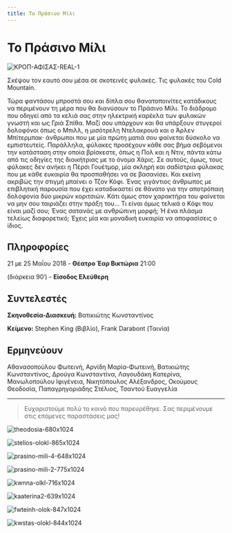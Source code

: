 ```yaml
---
title: Το Πράσινο Μίλι
---
```


# Το Πράσινο Μίλι

![ΚΡΟΠ-ΑΦΙΣΑΣ-REAL-1](https://github.com/theatrikiopa/theatrikiopa.eu/assets/16403754/6ba08567-b683-470e-bbb5-a805dec44a58)

Σκέψου τον εαυτό σου μέσα σε σκοτεινές φυλακές. Τις φυλακές του Cold Mountain.

Τώρα φαντάσου μπροστά σου και δίπλα σου θανατοποινίτες κατάδικους να περιμένουν τη μέρα που θα διανύσουν το Πράσινο Μίλι. Το διάδρομο που οδηγεί από τα κελιά σας στην ηλεκτρική καρέκλα των φυλακών γνωστή και ως Γριά Σπίθα. Μαζί σου υπάρχουν και θα υπάρξουν στυγεροί δολοφόνοι όπως ο Μπιλλ, η μισότρελη Ντελακρουά και ο Άρλεν Μπίτερμπακ· άνθρωποι που με μία πρώτη ματιά σου φαίνεται δύσκολο να εμπιστευτείς. Παράλληλα, φύλακες προσέχουν κάθε σας βήμα σεβόμενοι την κατάσταση στην οποία βρίσκεστε, όπως η Πολ και η Ντιν, πάντα κάτω από τις οδηγίες της διοικήτριας με το όνομα Χάρις. Σε αυτούς, όμως, τους φύλακες δεν ανήκει η Πέρσι Γουέτμορ, μία σκληρή και σαδίστρια φύλακας που με κάθε ευκαιρία θα προσπαθήσει να σε βασανίσει. Και εκείνη ακριβώς την στιγμή μπαίνει ο Τζον Κόφι. Ένας γιγάντιος άνθρωπος με επιβλητική παρουσία που έχει καταδικαστεί σε θάνατο για την αποτρόπαιη δολοφονία δύο μικρών κοριτσιών. Κάτι όμως στον χαρακτήρα του φαίνεται να μην σου ταιριάζει στην πράξη του… Τι είναι όμως τελικά ο Κόφι που είναι μαζί σου; Ένας σατανάς με ανθρώπινη μορφή; Ή ένα πλάσμα τελείως διαφορετικό; Έχεις μία και μοναδική ευκαιρία να αποφασίσεις ο ίδιος.

## Πληροφορίες
21 με 25 Μαΐου 2018 - **Θέατρο Έαρ Βικτώρια** 21:00

(διάρκεια 90′) - **Είσοδος Ελεύθερη**

## Συντελεστές
**Σκηνοθεσία-Διασκευή:** Βατικιώτης Κωνσταντίνος

**Κείμενο:** Stephen King (Βιβλίο), Frank Darabont (Ταινία)

## Ερμηνεύουν
Αθανασοπούλου Φωτεινή, Αρνίδη Μαρία-Φωτεινή, Βατικιώτης Κωνσταντίνος, Δρούγα Κωνσταντίνα, Λαγουδάκη Κατερίνα, Μανωλοπούλου Ιφιγένεια, Νικητόπουλος Αλέξανδρος, Οκούμους Θεοδοσία, Παπαγρηγοριάδης Στέλιος, Τσαντού Ευαγγελία

***
> Ευχαριστούμε πολύ το κοινό που παρευρέθηκε.
> Σας περιμένουμε στις επόμενες παραστάσεις μας!

![theodosia-680x1024](https://github.com/theatrikiopa/theatrikiopa.eu/assets/16403754/a1b86cb7-dacc-479a-b44b-431b1306584e)

![stelios-olokl-865x1024](https://github.com/theatrikiopa/theatrikiopa.eu/assets/16403754/ae80a480-de27-4c54-b5e1-6dce8fc3c4f4)

![prasino-mili-4-648x1024](https://github.com/theatrikiopa/theatrikiopa.eu/assets/16403754/5a72e775-5b84-402f-a357-a6545b0c1bdb)

![prasino-mili-2-775x1024](https://github.com/theatrikiopa/theatrikiopa.eu/assets/16403754/f413f94b-474f-4fba-9319-75737d911f64)

![kwnna-olkl-716x1024](https://github.com/theatrikiopa/theatrikiopa.eu/assets/16403754/02ddc35e-e08d-4e25-8d5e-ab9c37fdbd70)

![kaaterina2-639x1024](https://github.com/theatrikiopa/theatrikiopa.eu/assets/16403754/02a08749-bee9-4be2-af20-70a48d60e1ea)

![fwteinh-olok-847x1024](https://github.com/theatrikiopa/theatrikiopa.eu/assets/16403754/52bc583d-2182-4e3e-9453-a083ce0c6ead)

![kwstas-olokl-844x1024](https://github.com/theatrikiopa/theatrikiopa.eu/assets/16403754/bcabb0d3-e034-4547-be42-c11ddbf17361)
